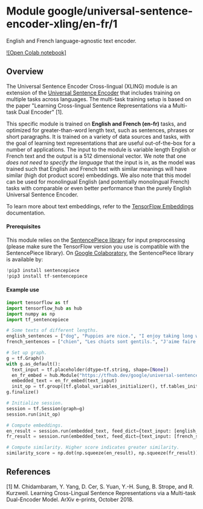 # Module google/universal-sentence-encoder-xling/en-fr/1

English and French language-agnostic text encoder.

<!-- module-type: text-embedding -->
<!-- network-architecture: Transformer -->
<!-- fine-tunable: true -->
<!-- format: hub -->


[![Open Colab notebook]](https://colab.research.google.com/github/tensorflow/hub/blob/3880b82596d2cf5401095b6ada51cb2d543c2050/examples/colab/cross_lingual_similarity_with_tf_hub_multilingual_universal_encoder.ipynb)

## Overview

The Universal Sentence Encoder Cross-lingual (XLING) module is an extension of
the
[Universal Sentence Encoder](https://tfhub.dev/google/universal-sentence-encoder/2)
that includes training on multiple tasks across languages. The multi-task
training setup is based on the paper "Learning Cross-lingual Sentence
Representations via a Multi-task Dual Encoder" [1].

This specific module is trained on **English and French (en-fr)** tasks, and
optimized for greater-than-word length text, such as sentences, phrases or short
paragraphs. It is trained on a variety of data sources and tasks, with the goal
of learning text representations that are useful out-of-the-box for a number of
applications. The input to the module is variable length English or French text
and the output is a 512 dimensional vector. We note that one _does not need to
specify the language_ that the input is in, as the model was trained such that
English and French text with similar meanings will have similar (high dot
product score) embeddings. We also note that this model can be used for
monolingual English (and potentially monolingual French) tasks with comparable
or even better performance than the purely English Universal Sentence Encoder.

To learn more about text embeddings, refer to the
[TensorFlow Embeddings](https://www.tensorflow.org/guide/embedding)
documentation.

#### Prerequisites

This module relies on the
[SentencePiece library](https://github.com/google/sentencepiece) for input
preprocessing (please make sure the TensorFlow version you use is compatible
with the SentencePiece library). On
[Google Colaboratory](https://colab.research.google.com/), the SentencePiece
library is available by:

```python
!pip3 install sentencepiece
!pip3 install tf-sentencepiece
```

#### Example use

```python
import tensorflow as tf
import tensorflow_hub as hub
import numpy as np
import tf_sentencepiece

# Some texts of different lengths.
english_sentences = ["dog", "Puppies are nice.", "I enjoy taking long walks along the beach with my dog."]
french_sentences = ["chien", "Les chiots sont gentils.", "J'aime faire de longues promenades sur la plage avec mon chien."]

# Set up graph.
g = tf.Graph()
with g.as_default():
  text_input = tf.placeholder(dtype=tf.string, shape=[None])
  en_fr_embed = hub.Module("https://tfhub.dev/google/universal-sentence-encoder-xling/en-fr/1")
  embedded_text = en_fr_embed(text_input)
  init_op = tf.group([tf.global_variables_initializer(), tf.tables_initializer()])
g.finalize()

# Initialize session.
session = tf.Session(graph=g)
session.run(init_op)

# Compute embeddings.
en_result = session.run(embedded_text, feed_dict={text_input: [english_sentences[0]]})
fr_result = session.run(embedded_text, feed_dict={text_input: [french_sentences[0]]})

# Compute similarity. Higher score indicates greater similarity.
similarity_score = np.dot(np.squeeze(en_result), np.squeeze(fr_result))
```

## References

[1] M. Chidambaram, Y. Yang, D. Cer, S. Yuan, Y.-H. Sung, B. Strope, and R.
Kurzweil. Learning Cross-Lingual Sentence Representations via a Multi-task
Dual-Encoder Model. ArXiv e-prints, October 2018.
